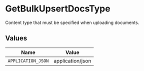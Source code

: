 # GetBulkUpsertDocsType

Content type that must be specified when uploading documents.


## Values

| Name               | Value              |
| ------------------ | ------------------ |
| `APPLICATION_JSON` | application/json   |